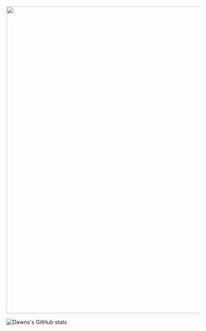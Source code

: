 
<div align="center">
  <img src="https://github.com/user-attachments/assets/c7ce718b-781c-45f8-9f64-55e8f497b81d" height="800" />
</div>

![Dawns's GitHub stats](https://github-readme-stats.vercel.app/api?username=Dawnthedemon&show_icons=true&theme=transparent)
